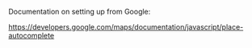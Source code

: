 Documentation on setting up from Google:

https://developers.google.com/maps/documentation/javascript/place-autocomplete